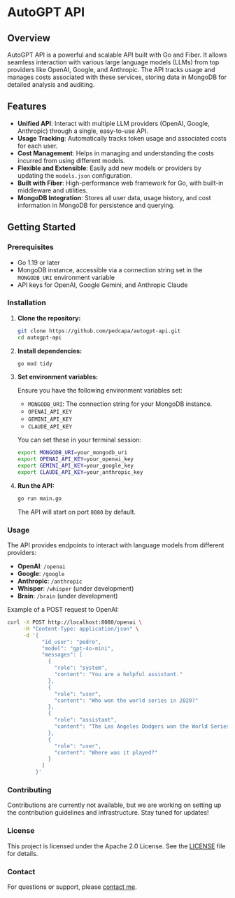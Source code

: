 # AutoGPT API

## Overview

AutoGPT API is a powerful and scalable API built with Go and Fiber. It allows seamless interaction with various large language models (LLMs) from top providers like OpenAI, Google, and Anthropic. The API tracks usage and manages costs associated with these services, storing data in MongoDB for detailed analysis and auditing.

## Features

- **Unified API**: Interact with multiple LLM providers (OpenAI, Google, Anthropic) through a single, easy-to-use API.
- **Usage Tracking**: Automatically tracks token usage and associated costs for each user.
- **Cost Management**: Helps in managing and understanding the costs incurred from using different models.
- **Flexible and Extensible**: Easily add new models or providers by updating the `models.json` configuration.
- **Built with Fiber**: High-performance web framework for Go, with built-in middleware and utilities.
- **MongoDB Integration**: Stores all user data, usage history, and cost information in MongoDB for persistence and querying.

## Getting Started

### Prerequisites

- Go 1.19 or later
- MongoDB instance, accessible via a connection string set in the `MONGODB_URI` environment variable
- API keys for OpenAI, Google Gemini, and Anthropic Claude

### Installation

1. **Clone the repository:**

   ```bash
   git clone https://github.com/pedcapa/autogpt-api.git
   cd autogpt-api
   ```

2. **Install dependencies:**

   ```bash
   go mod tidy
   ```

3. **Set environment variables:**

   Ensure you have the following environment variables set:
   - `MONGODB_URI`: The connection string for your MongoDB instance.
   - `OPENAI_API_KEY`
   - `GEMINI_API_KEY`
   - `CLAUDE_API_KEY`

   You can set these in your terminal session:

   ```bash
   export MONGODB_URI=your_mongodb_uri
   export OPENAI_API_KEY=your_openai_key
   export GEMINI_API_KEY=your_google_key
   export CLAUDE_API_KEY=your_anthropic_key
   ```

4. **Run the API:**

   ```bash
   go run main.go
   ```

   The API will start on port `8080` by default.

### Usage

The API provides endpoints to interact with language models from different providers:

- **OpenAI**: `/openai`
- **Google**: `/google`
- **Anthropic**: `/anthropic`
- **Whisper**: `/whisper` (under development)
- **Brain**: `/brain` (under development)

Example of a POST request to OpenAI:

```bash
curl -X POST http://localhost:8080/openai \
     -H "Content-Type: application/json" \
     -d '{
           "id_user": "pedro",
           "model": "gpt-4o-mini",
           "messages": [
             {
               "role": "system",
               "content": "You are a helpful assistant."
             },
             {
               "role": "user",
               "content": "Who won the world series in 2020?"
             },
             {
               "role": "assistant",
               "content": "The Los Angeles Dodgers won the World Series in 2020."
             },
             {
               "role": "user",
               "content": "Where was it played?"
             }
           ]
         }'
```

### Contributing

Contributions are currently not available, but we are working on setting up the contribution guidelines and infrastructure. Stay tuned for updates!

### License

This project is licensed under the Apache 2.0 License. See the [LICENSE](LICENSE) file for details.

### Contact

For questions or support, please [contact me](mailto:pedro@galliard.mx).

